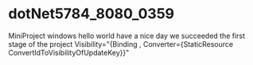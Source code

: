 # dotNet5784_8080_0359
MiniProject windows 
hello world
have a nice day
we succeeded the first stage of the project
 Visibility="{Binding , Converter={StaticResource ConvertIdToVisibilityOfUpdateKey}}"